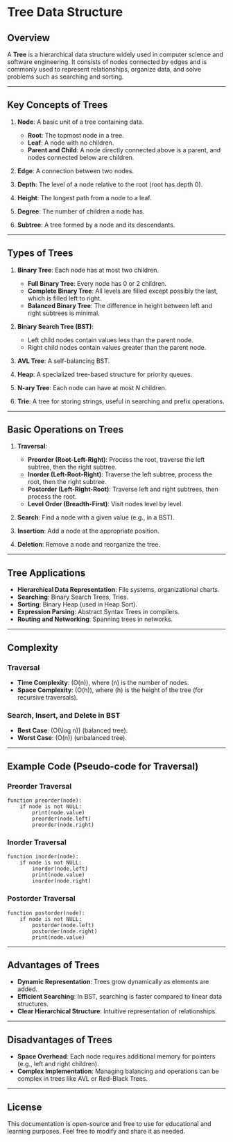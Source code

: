 # Tree Data Structure

## Overview

A **Tree** is a hierarchical data structure widely used in computer science and software engineering. It consists of nodes connected by edges and is commonly used to represent relationships, organize data, and solve problems such as searching and sorting.

---

## Key Concepts of Trees

1. **Node**: A basic unit of a tree containing data.
   - **Root**: The topmost node in a tree.
   - **Leaf**: A node with no children.
   - **Parent and Child**: A node directly connected above is a parent, and nodes connected below are children.
   
2. **Edge**: A connection between two nodes.

3. **Depth**: The level of a node relative to the root (root has depth 0).

4. **Height**: The longest path from a node to a leaf.

5. **Degree**: The number of children a node has.

6. **Subtree**: A tree formed by a node and its descendants.

---

## Types of Trees

1. **Binary Tree**: Each node has at most two children.
   - **Full Binary Tree**: Every node has 0 or 2 children.
   - **Complete Binary Tree**: All levels are filled except possibly the last, which is filled left to right.
   - **Balanced Binary Tree**: The difference in height between left and right subtrees is minimal.

2. **Binary Search Tree (BST)**:
   - Left child nodes contain values less than the parent node.
   - Right child nodes contain values greater than the parent node.

3. **AVL Tree**: A self-balancing BST.

4. **Heap**: A specialized tree-based structure for priority queues.

5. **N-ary Tree**: Each node can have at most *N* children.

6. **Trie**: A tree for storing strings, useful in searching and prefix operations.

---

## Basic Operations on Trees

1. **Traversal**:
   - **Preorder (Root-Left-Right)**: Process the root, traverse the left subtree, then the right subtree.
   - **Inorder (Left-Root-Right)**: Traverse the left subtree, process the root, then the right subtree.
   - **Postorder (Left-Right-Root)**: Traverse left and right subtrees, then process the root.
   - **Level Order (Breadth-First)**: Visit nodes level by level.

2. **Search**: Find a node with a given value (e.g., in a BST).

3. **Insertion**: Add a node at the appropriate position.

4. **Deletion**: Remove a node and reorganize the tree.

---

## Tree Applications

- **Hierarchical Data Representation**: File systems, organizational charts.
- **Searching**: Binary Search Trees, Tries.
- **Sorting**: Binary Heap (used in Heap Sort).
- **Expression Parsing**: Abstract Syntax Trees in compilers.
- **Routing and Networking**: Spanning trees in networks.

---

## Complexity

### Traversal
- **Time Complexity**: \(O(n)\), where \(n\) is the number of nodes.
- **Space Complexity**: \(O(h)\), where \(h\) is the height of the tree (for recursive traversals).

### Search, Insert, and Delete in BST
- **Best Case**: \(O(\log n)\) (balanced tree).
- **Worst Case**: \(O(n)\) (unbalanced tree).

---

## Example Code (Pseudo-code for Traversal)

### Preorder Traversal
```plaintext
function preorder(node):
    if node is not NULL:
        print(node.value)
        preorder(node.left)
        preorder(node.right)
```

### Inorder Traversal
```plaintext
function inorder(node):
    if node is not NULL:
        inorder(node.left)
        print(node.value)
        inorder(node.right)
```

### Postorder Traversal
```plaintext
function postorder(node):
    if node is not NULL:
        postorder(node.left)
        postorder(node.right)
        print(node.value)
```

---

## Advantages of Trees

- **Dynamic Representation**: Trees grow dynamically as elements are added.
- **Efficient Searching**: In BST, searching is faster compared to linear data structures.
- **Clear Hierarchical Structure**: Intuitive representation of relationships.

---

## Disadvantages of Trees

- **Space Overhead**: Each node requires additional memory for pointers (e.g., left and right children).
- **Complex Implementation**: Managing balancing and operations can be complex in trees like AVL or Red-Black Trees.

---

## License

This documentation is open-source and free to use for educational and learning purposes. Feel free to modify and share it as needed.